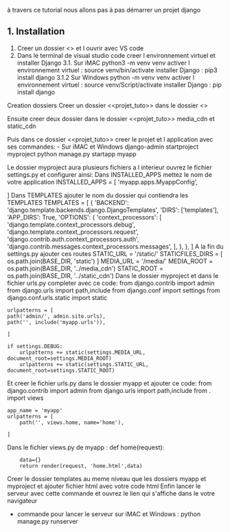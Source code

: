 à travers ce tutorial nous allons pas à pas démarrer un projet django

## 1. Installation
  1. Creer un dossier <> et l ouvrir avec VS code
  2. Dans le terminal de visual studio code creer l environnement virtuel et installer Django
  3.1. Sur iMAC python3 -m venv venv activer l environnement virtuel : source venv/bin/activate installer Django : pip3 install django
  3.1.2 Sur Windows python -m venv venv activer l environnement virtuel : source venv/Script/activate installer Django : pip install django

Creation dossiers
Creer un dossier <<projet_tuto>> dans le dossier <>

Ensuite creer deux dossier dans le dossier <<projet_tuto>> media_cdn et static_cdn

Puis dans ce dossier <<projet_tuto>> creer le projet et l application avec ses commandes: - Sur iMAC et Windows django-admin startproject myproject python manage.py startapp myapp

Le dossier myproject aura plusieurs fichiers a l interieur ouvrez le fichier settings.py et configurer ainsi:
Dans INSTALLED_APPS mettez le nom de votre application
    INSTALLED_APPS = [
    'myapp.apps.MyappConfig',

]
Dans TEMPLATES ajouter le nom du dossier qui contiendra les TEMPLATES
    TEMPLATES = [
    {
        'BACKEND': 'django.template.backends.django.DjangoTemplates',
        'DIRS': ['templates'],
        'APP_DIRS': True,
        'OPTIONS': {
            'context_processors': [
                'django.template.context_processors.debug',
                'django.template.context_processors.request',
                'django.contrib.auth.context_processors.auth',
                'django.contrib.messages.context_processors.messages',
            ],
        },
    },
]
A la fin du settings.py ajouter ces routes
    STATIC_URL = '/static/'
    STATICFILES_DIRS = [
        os.path.join(BASE_DIR, 'static')
    ]
    MEDIA_URL = '/media/'
    MEDIA_ROOT = os.path.join(BASE_DIR, '../media_cdn')
    STATIC_ROOT = os.path.join(BASE_DIR, '../static_cdn')
Dans le dossier myproject et dans le fichier urls.py completer avec ce code:
    from django.contrib import admin
    from django.urls import path,include
    from django.conf import settings
    from django.conf.urls.static import static

    urlpatterns = [
    path('admin/', admin.site.urls),
    path('', include('myapp.urls')),

    ]

    if settings.DEBUG:
        urlpatterns += static(settings.MEDIA_URL, document_root=settings.MEDIA_ROOT)
        urlpatterns += static(settings.STATIC_URL, document_root=settings.STATIC_ROOT)
Et creer le fichier urls.py dans le dossier myapp et ajouter ce code:
    from django.contrib import admin
    from django.urls import path,include
    from . import views

    app_name = 'myapp'
    urlpatterns = [
        path('', views.home, name='home'),
    
    ]
Dans le fichier views.py de myapp :
    def home(request):

        data={}
        return render(request, 'home.html',data)
Creer le dossier templates au meme niveau que les dossiers myapp et myproject et ajouter fichier html avec votre code html
Enfin lancer le serveur avec cette commande et ouvrez le lien qui s'affiche dans le votre navigateur
- commande pour lancer le serveur sur iMAC et Windows : 
    python manage.py runserver

